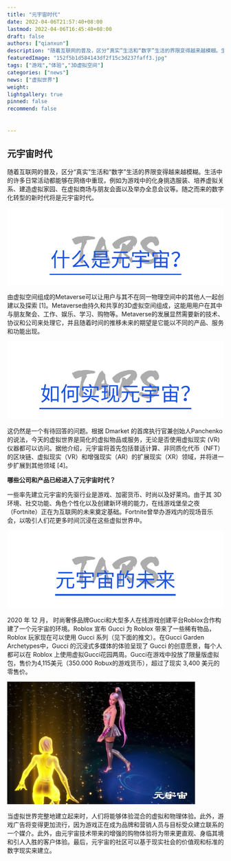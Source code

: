 ```yaml
---
title: "元宇宙时代"
date: 2022-04-06T21:57:40+08:00
lastmod: 2022-04-06T16:45:40+08:00
draft: false
authors: ["qianxun"]
description: "随着互联网的普及，区分“真实”生活和“数字”生活的界限变得越来越模糊。生活中的许多日常活动都能够在网络中重现，例如为游戏中的化身挑选服装、培养虚拟关系、建造虚拟家园、在虚拟商场与朋友会面以及举办全息会议等。随之而来的数字化转型的新时代将是元宇宙时代。"
featuredImage: "152f5b1d584143df2f15c3d237faff3.jpg"
tags: ["游戏","体验","3D虚拟空间"]
categories: ["news"]
news: ["虚拟世界"]
weight: 
lightgallery: true
pinned: false
recommend: false


---
```


## 元宇宙时代



随着互联网的普及，区分“真实”生活和“数字”生活的界限变得越来越模糊。生活中的许多日常活动都能够在网络中重现，例如为游戏中的化身挑选服装、培养虚拟关系、建造虚拟家园、在虚拟商场与朋友会面以及举办全息会议等。随之而来的数字化转型的新时代将是元宇宙时代。

![](微信图片_20220628143703.png)

由虚拟空间组成的Metaverse可以让用户与其不在同一物理空间中的其他人一起创建以及探索 [1]。Metaverse由持久和共享的3D虚拟空间组成，这能用用户在其中与朋友聚会、工作、娱乐、学习、购物等。Metaverse的发展显然需要新的技术、协议和公司来处理它，并且随着时间的推移未来的期望是它能以不同的产品、服务和功能出现。

![](微信图片_20220628143715.png)

这仍然是一个有待回答的问题。根据 Dmarket 的首席执行官兼创始人Panchenko的说法，今天的虚拟世界是简化的虚拟物品或服务，无论是否使用虚拟现实 (VR) 仪器都可以访问。据他介绍，元宇宙将首先包括普适计算、非同质化代币（NFT）的区块链、虚拟现实（VR）和增强现实（AR）的扩展现实（XR）领域，并将进一步扩展到其他领域 [4]。



**哪些公司和产品已经进入了元宇宙时代？**

一些率先建立元宇宙的先驱行业是游戏、加密货币、时尚以及好莱坞。由于其 3D 环境、社交功能、角色个性化以及创建新环境的能力，在线游戏堡垒之夜（Fortnite）正在为互联网的未来奠定基础。Fortnite曾举办游戏内的现场音乐会，以吸引人们花更多时间沉浸在这些虚拟世界中。

![](微信图片_20220628144053.png)



2020 年 12 月， 时尚奢侈品牌Gucci和大型多人在线游戏创建平台Roblox合作构建了一个元宇宙的环境。Roblox 宣布 Gucci 为 Roblox 带来了一些稀有物品，Roblox 玩家现在可以使用 Gucci 系列（见下面的推文）。在Gucci Garden Archetypes中，Gucci 的沉浸式多媒体的体验呈现了 Gucci 的创意愿景，每个人都可以在 Roblox 上使用虚拟Gucci花园两周。Gucci在游戏中投放了限量版虚拟包，售价为4,115美元（350.000 Robux的游戏货币），超过了现实 3,400 美元的零售价。



![](152f5b1d584143df2f15c3d237faff3.jpg)

当虚拟世界完整地建立起来时，人们将能够体验混合的虚拟和物理体验。此外，游戏广告将变得更加流行，因为游戏正在成为品牌和营销人员与目标受众建立联系的一个媒介。此外，由元宇宙技术带来的增强的购物体验将为带来更直观、身临其境和引人入胜的客户体验。最后，元宇宙的社区可以基于现实社会的价值观和标准的数字现实来建立。